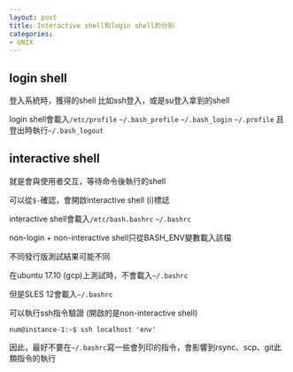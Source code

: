 ```yaml
---
layout: post
title: Interactive shell和login shell的分別
categories:
- UNIX
---
```


## login shell

登入系統時，獲得的shell
比如ssh登入，或是su登入拿到的shell

login shell會載入`/etc/profile` `~/.bash_profile` `~/.bash_login` `~/.profile` 
且登出時執行`~/.bash_logout`

## interactive shell

就是會與使用者交互，等待命令後執行的shell

可以從`$-`確認，會開啟interactive shell (i)標誌

interactive shell會載入`/etc/bash.bashrc` `~/.bashrc` 

non-login + non-interactive shell只從BASH_ENV變數載入該檔

不同發行版測試結果可能不同

在ubuntu 17.10 (gcp)上測試時，不會載入`~/.bashrc`

但是SLES 12會載入`~/.bashrc`

可以執行ssh指令驗證 (開啟的是non-interactive shell)

```
num@instance-1:~$ ssh localhost 'env'
```


因此，最好不要在`~/.bashrc`寫一些會列印的指令，會影響到rsync、scp、git此類指令的執行
